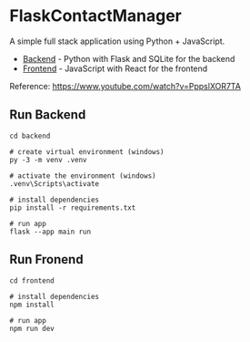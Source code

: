 # FlaskContactManager

A simple full stack application using Python + JavaScript.

- [Backend](backend/) - Python with Flask and SQLite for the backend
- [Frontend](frontend/) - JavaScript with React for the frontend

Reference: https://www.youtube.com/watch?v=PppslXOR7TA


## Run Backend

    cd backend

    # create virtual environment (windows)
    py -3 -m venv .venv

    # activate the environment (windows)
    .venv\Scripts\activate

    # install dependencies
    pip install -r requirements.txt

    # run app
    flask --app main run

## Run Fronend

    cd frontend

    # install dependencies
    npm install

    # run app
    npm run dev
